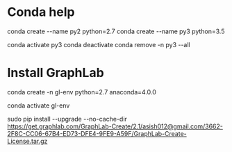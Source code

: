 <!-- -------------------------- -->
#           Conda help            #
<!-- -------------------------- -->
conda create --name py2 python=2.7
conda create --name py3 python=3.5

conda activate py3
conda deactivate
conda remove -n py3 --all

<!-- -------------------------- -->
#        Install GraphLab         #
<!-- -------------------------- -->
conda create -n gl-env python=2.7 anaconda=4.0.0

conda activate gl-env

sudo pip install --upgrade --no-cache-dir https://get.graphlab.com/GraphLab-Create/2.1/asish012@gmail.com/3662-2F8C-CC06-67B4-ED73-DFE4-9FE9-A59F/GraphLab-Create-License.tar.gz

